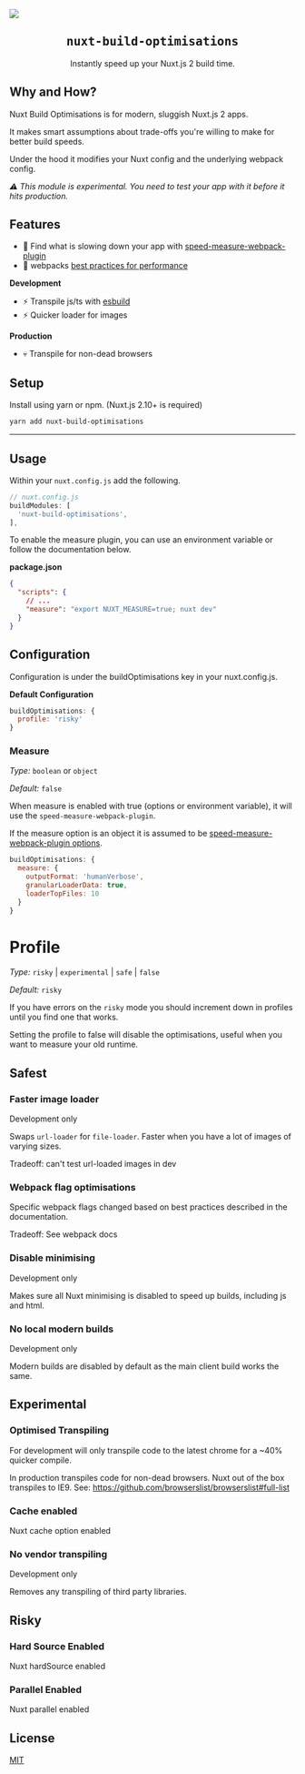 ![](https://laravel-og.beyondco.de/Nuxt%20Build%20Optimisations.png?theme=light&packageManager=vue+add&packageName=nuxt-build-optimisations&pattern=texture&style=style_1&description=Instantly+speed+up+your+Nuxt+2+build+time.&md=1&showWatermark=0&fontSize=100px&images=lightning-bolt)

<h2 align='center'><samp>nuxt-build-optimisations</samp></h2>

<p align='center'>Instantly speed up your Nuxt.js 2 build time.</p>


## Why and How?

Nuxt Build Optimisations is for modern, sluggish Nuxt.js 2 apps.

It makes smart assumptions about trade-offs you're willing to make for better build speeds.

Under the hood it modifies your Nuxt config and the underlying webpack config.

*:warning: This module is experimental. You need to test your app with it before it hits production.*

## Features

- :snail: Find what is slowing down your app with [speed-measure-webpack-plugin](https://github.com/stephencookdev/speed-measure-webpack-plugin)
- :mage: webpacks [best practices for performance](https://webpack.js.org/guides/build-performance/)

**Development**
- :zap: Transpile js/ts with [esbuild](https://esbuild.github.io/)
- :zap: Quicker loader for images

**Production**
- :skull: Transpile for non-dead browsers

## Setup

Install using yarn or npm. (Nuxt.js 2.10+ is required)

```bash
yarn add nuxt-build-optimisations
```

---

## Usage

Within your `nuxt.config.js` add the following.

```js
// nuxt.config.js
buildModules: [
  'nuxt-build-optimisations',
],
```

To enable the measure plugin, you can use an environment variable or follow the documentation below.

**package.json**

```json
{
  "scripts": {
    // ...
    "measure": "export NUXT_MEASURE=true; nuxt dev"
  }
}
```

## Configuration

Configuration is under the buildOptimisations key in your nuxt.config.js.

**Default Configuration**
```js
buildOptimisations: {
  profile: 'risky'
}
```


### Measure

*Type:* `boolean` or `object`

*Default:* `false`

When measure is enabled with true (options or environment variable), it will use the `speed-measure-webpack-plugin`.

If the measure option is an object it is assumed to be [speed-measure-webpack-plugin options](https://github.com/stephencookdev/speed-measure-webpack-plugin#options).

```js
buildOptimisations: {
  measure: {
    outputFormat: 'humanVerbose',
    granularLoaderData: true,
    loaderTopFiles: 10
  }
}
```


# Profile

*Type:* `risky` | `experimental` | `safe` | `false`

*Default:* `risky`

If you have errors on the `risky` mode you should increment down in profiles until you find one that works.

Setting the profile to false will disable the optimisations, useful when you want to measure your old runtime.

## Safest

### Faster image loader

Development only

Swaps `url-loader` for `file-loader`. Faster when you have a lot of images of varying sizes.

Tradeoff: can't test url-loaded images in dev 

### Webpack flag optimisations

Specific webpack flags changed based on best practices described in the documentation.

Tradeoff: See webpack docs

### Disable minimising

Development only

Makes sure all Nuxt minimising is disabled to speed up builds, including js and html.

### No local modern builds

Development only

Modern builds are disabled by default as the main client build works the same.

## Experimental

### Optimised Transpiling

For development will only transpile code to the latest chrome for a ~40% quicker compile.

In production transpiles code for non-dead browsers. Nuxt out of the box transpiles to IE9. See: https://github.com/browserslist/browserslist#full-list

### Cache enabled

Nuxt cache option enabled

### No vendor transpiling

Development only

Removes any transpiling of third party libraries. 

## Risky

### Hard Source Enabled

Nuxt hardSource enabled

### Parallel Enabled

Nuxt parallel enabled

## License

[MIT](LICENSE)
